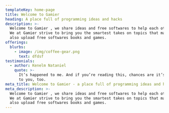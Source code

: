 ```yaml
---
templateKey: home-page
title: Welcome to Gamier
heading: A place full of programming ideas and hacks
description: >-
  Welcome to Gamier , we share ideas and free softwares to help each other grow.
  We at Gamier strive to bring you the smartest takes on topics that matter. We
  also upload free softwares books and games.
offerings:
  blurbs:
    - image: /img/coffee-gear.png
      text: dfdsf
testimonials:
  - author: Kenelm Nataniel
    quote: >-
      It’s happened to me. And if you’re reading this, chances are it’s happened
      to you, too.
meta_title: Welcome to Gamier - a place full of programming ideas and hacks
meta_description: >-
  Welcome to Gamier , we share ideas and free softwares to help each other grow.
  We at Gamier strive to bring you the smartest takes on topics that matter. We
  also upload free softwares books and games.
---
```


